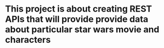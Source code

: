 # This project is about creating **REST** APIs that will provide provide data about particular **star wars** movie and characters
